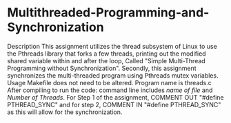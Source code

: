 # Multithreaded-Programming-and-Synchronization
Description
This assignment utilizes the thread subsystem of Linux to use the Pthreads library that forks a few threads, printing out the modified shared variable within and after the loop, Called "Simple Multi-Thread Programming without Synchronization". Secondly, this assignment synchronizes the multi-threaded program using Pthreads mutex variables.
Usage
Makefile does not need to be altered. Program name is threads.c
After compiling to run the code: command line includes *name of file* and *Number of Threads*. For Step 1 of the assignment, COMMENT OUT "#define PTHREAD_SYNC" and for step 2, COMMENT IN "#define PTHREAD_SYNC" as this will allow for the synchronization.
